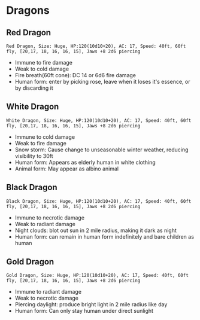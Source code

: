 # Dragons

## Red Dragon
`Red Dragon, Size: Huge, HP:120(10d10+20), AC: 17, Speed: 40ft, 60ft fly, [20,17, 18, 16, 16, 15], Jaws +8 2d6 piercing`
- Immune to fire damage
- Weak to cold damage
- Fire breath(60ft cone): DC 14 or 6d6 fire damage
- Human form: enter by picking rose, leave when it loses it's essence, or by discarding it

## White Dragon
`White Dragon, Size: Huge, HP:120(10d10+20), AC: 17, Speed: 40ft, 60ft fly, [20,17, 18, 16, 16, 15], Jaws +8 2d6 piercing`
- Immune to cold damage
- Weak to fire damage
- Snow storm: Cause change to unseasonable winter weather, reducing visibility to 30ft
- Human form: Appears as elderly human in white clothing
- Animal form: May appear as albino animal

## Black Dragon
`Black Dragon, Size: Huge, HP:120(10d10+20), AC: 17, Speed: 40ft, 60ft fly, [20,17, 18, 16, 16, 15], Jaws +8 2d6 piercing`
- Immune to necrotic damage
- Weak to radiant damage
- Night clouds: blot out sun in 2 mile radius, making it dark as night
- Human form: can remain in human form indefinitely and bare children as human

## Gold Dragon
`Gold Dragon, Size: Huge, HP:120(10d10+20), AC: 17, Speed: 40ft, 60ft fly, [20,17, 18, 16, 16, 15], Jaws +8 2d6 piercing`
- Immune to radiant damage
- Weak to necrotic damage
- Piercing daylight: produce bright light in 2 mile radius like day
- Human form: Can only stay human under direct sunlight